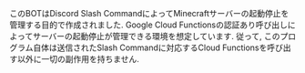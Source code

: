 このBOTはDiscord Slash CommandによってMinecraftサーバーの起動停止を管理する目的で作成されました. Google Cloud Functionsの認証あり呼び出しによってサーバーの起動停止が管理できる環境を想定しています. 従って, このプログラム自体は送信されたSlash Commandに対応するCloud Functionsを呼び出す以外に一切の副作用を持ちません. 